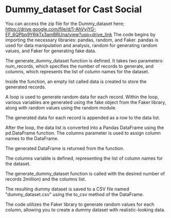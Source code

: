 # Dummy_dataset for Cast Social

You can access the zip file for the Dummy_dataset here; https://drive.google.com/file/d/1-AhVyjYG-EF_6QPbp9Y6jkTx3amBRUna/view?usp=drive_link
The code begins by importing the necessary libraries: pandas, random, and Faker. pandas is used for data manipulation and analysis, random for generating random values, and Faker for generating fake data.

The generate_dummy_dataset function is defined. It takes two parameters: num_records, which specifies the number of records to generate, and columns, which represents the list of column names for the dataset.

Inside the function, an empty list called data is created to store the generated records.

A loop is used to generate random data for each record. Within the loop, various variables are generated using the fake object from the Faker library, along with random values using the random module.

The generated data for each record is appended as a row to the data list.

After the loop, the data list is converted into a Pandas DataFrame using the pd.DataFrame function. The columns parameter is used to assign column names to the DataFrame.

The generated DataFrame is returned from the function.

The columns variable is defined, representing the list of column names for the dataset.

The generate_dummy_dataset function is called with the desired number of records 2million) and the columns list.

The resulting dummy dataset is saved to a CSV file named "dummy_dataset.csv" using the to_csv method of the DataFrame.

The code utilizes the Faker library to generate random values for each column, allowing you to create a dummy dataset with realistic-looking data.
